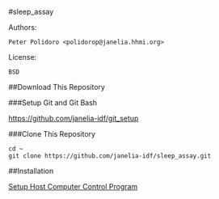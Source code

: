 #sleep_assay

Authors:

    Peter Polidoro <polidorop@janelia.hhmi.org>

License:

    BSD

##Download This Repository

###Setup Git and Git Bash

<https://github.com/janelia-idf/git_setup>

###Clone This Repository

```shell
cd ~
git clone https://github.com/janelia-idf/sleep_assay.git
```

##Installation

[Setup Host Computer Control Program](./host/python/README.md)
